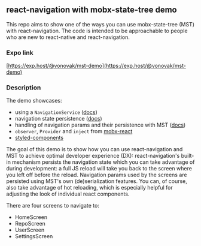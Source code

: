 ## react-navigation with mobx-state-tree demo

This repo aims to show one of the ways you can use mobx-state-tree (MST) with react-navigation. The code is intended to be approachable to people who are new to react-native and react-navigation.

### Expo link

[https://exp.host/@vonovak/mst-demo](https://exp.host/@vonovak/mst-demo)

### Description

The demo showcases:

- using a `NavigationService` ([docs](https://reactnavigation.org/docs/en/navigating-without-navigation-prop.html))
- navigation state persistence ([docs](https://reactnavigation.org/docs/en/state-persistence.html))
- handling of navigation params and their persistence with MST ([docs](https://github.com/mobxjs/mobx-state-tree#snapshots))
- `observer`, `Provider` and `inject` from [mobx-react](https://github.com/mobxjs/mobx-react#provider-and-inject)
- [styled-components](https://www.styled-components.com/docs)

The goal of this demo is to show how you can use react-navigation and MST to achieve optimal developer experience (DX): react-navigation's built-in mechanism persists the navigation state which you can take advantage of during development: a full JS reload will take you back to the screen where you left off before the reload. Navigation params used by the screens are persisted using MST's own (de)serialization features. You can, of course, also take advantage of hot reloading, which is especially helpful for adjusting the look of individual react components.

There are four screens to navigate to:

- HomeScreen
- RepoScreen
- UserScreen
- SettingsScreen
